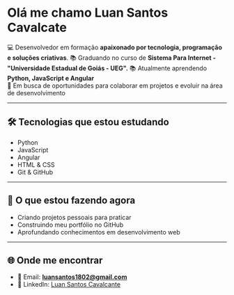 # Olá me chamo Luan Santos Cavalcate 

💻 Desenvolvedor em formação **apaixonado por tecnologia, programação e soluções criativas**. 
📚 Graduando no curso de **Sistema Para Internet -  "Universidade Estadual de Goiás - UEG".**
📚 Atualmente aprendendo **Python, JavaScript e Angular**  
🚀 Em busca de oportunidades para colaborar em projetos e evoluir na área de desenvolvimento  

---

## 🛠️ Tecnologias que estou estudando  
- Python  
- JavaScript  
- Angular  
- HTML & CSS  
- Git & GitHub  

---

## 🌱 O que estou fazendo agora  
- Criando projetos pessoais para praticar  
- Construindo meu portfólio no GitHub  
- Aprofundando conhecimentos em desenvolvimento web  

---

## 🌐 Onde me encontrar  
- 📧 Email: **luansantos1802@gmail.com**  
- 💼 LinkedIn: [Luan Santos Cavalcante](https://www.linkedin.com/in/luan-santos-cavalcante) 

